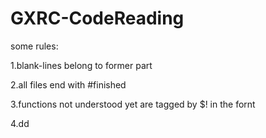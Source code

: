 # GXRC-CodeReading

some rules:

1.blank-lines belong to former part

2.all files end with #finished

3.functions not understood yet are tagged by $! in the fornt

4.dd
  
